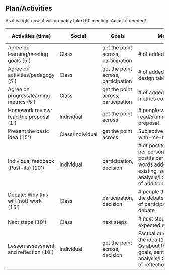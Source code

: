 ## Plan/Activities

As it is right now, it will probably take 90' meeting. Adjust if needed!

| Activities (time)                          | Social           | Goals                               | Metrics                                                                                                                                          | Tool(s) to use                                                                                         |
|--------------------------------------------|------------------|-------------------------------------|--------------------------------------------------------------------------------------------------------------------------------------------------|--------------------------------------------------------------------------------------------------------|
| Agree on learning/meeting goals (5')       | Class            | get the point across, participation | # of added goals                                                                                                                                | [Edit goals (Luis)](https://github.com/lprisan/EverydayLA-Prototype1/edit/gh-pages/_includes/goals.md)                                     |
| Agree on activities/pedagogy (5')          | Class            | get the point across, participation | # of added rows in the design table                                                                                                              | [Edit design table (Luis)](https://github.com/lprisan/EverydayLA-Prototype1/edit/gh-pages/_includes/design.md)                                               |
| Agree on progress/learning metrics (5')    | Class            | get the point across, participation | # of added words in the metrics column?                                                                                                          | [Edit design table (Luis)](https://github.com/lprisan/EverydayLA-Prototype1/edit/gh-pages/_includes/design.md)                                              |
| Homework review: read the proposal (1')    | Individual       | get the point across                | # people who read/skimmed the proposal                                                                                                           | [Respond a Question](https://docs.google.com/forms/d/e/1FAIpQLSc6FXGTBNn29YdXscgh4_yIizUb-J50UlW478d2ZSBpGCLqBg/viewform)                                                                                    |
| Present the basic idea (15')               | Class/Individual | get the point across                | Subjective measure of with-me-ness?                                                                                                              | [Respond a Question](https://docs.google.com/forms/d/e/1FAIpQLSce13J1fsoAp9hi68ldMGRPBtCq_BQC0Xa9MQN9xNGhVPbpaA/viewform)                                                                                    |
| Individual feedback (Post-its) (10')                  | Individual       | participation, decision             | # of postits, # of postits per person, equality of postits per person, # words added vs. existing, sentiment analysis/LSA/wordcloud of additions | Write post-its in questionnaire (above) |
| Debate: Why this will (not) work (15')       | Class            | participation, decision             | # people that talked in the debate, equality % of participation in debate                                                                        | [Answer some questions](https://docs.google.com/forms/d/e/1FAIpQLSdMsmQ-SJrpOQB__UgEXF6yakw9qR6ugDinZPSK_sNMbFXtsw/viewform)                                 |
| Next steps (10')                           | Class            | next steps                          | # next steps added (vs. expected eg. 3)                                                                                                          | [Edit next steps (Luis)](https://github.com/lprisan/EverydayLA-Prototype1/edit/gh-pages/_includes/next.md)                         |
| Lesson assessment and reflection (10')                     | Individual       | get the point across, decision      | Factual questions about the idea (1-3), simple Qs about the session goals, sentiment analysis/LSA/wordcloud of reflections                                                                 | [Answer some questions](https://docs.google.com/forms/d/e/1FAIpQLSdDFFJfS7A63PDda1qMgdup8qImgcTBm3CDPNKqjn7lm56pQw/viewform)                                                                                   |
